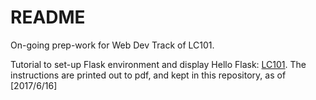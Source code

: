 # README
On-going prep-work for Web Dev Track of LC101.

Tutorial to set-up Flask environment and display Hello Flask: [LC101](http://education.launchcode.org/web-fundamentals/tutorials/hello-flask/). The instructions are printed out to pdf, and kept in this repository, as of [2017/6/16]

